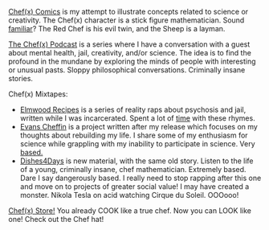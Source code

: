 [Chef(x) Comics](https://www.instagram.com/chefofx/) is my attempt to illustrate concepts related to science or creativity. The Chef(x) character is a stick figure mathematician. Sound [familiar](http://www.xkcd.com/)? The Red Chef is his evil twin, and the Sheep is a layman. 

[The Chef(x) Podcast](https://itunes.apple.com/us/podcast/the-chef-x-podcast/id1227336978?mt=2) is a series where I have a conversation with a guest about mental health, jail, creativity, and/or science. The idea is to find the profound in the mundane by exploring the minds of people with interesting or unusual pasts. Sloppy philosophical conversations. Criminally insane stories. 

Chef(x) Mixtapes: 
- [Elmwood Recipes](https://drive.google.com/open?id=0B1Ol8fuZMTCWTGY1N29lakxuSnc) is a series of reality raps about psychosis and jail, written while I was incarcerated. Spent a lot of [time](https://img.clipartfox.com/d095b3a165fd9fe6183539b79ddb038b_batman-the-joker-is-in-jail-joker-hd-clipart-for-pc_1920-1080.jpeg) with these rhymes.  
- [Evans Cheffin](https://drive.google.com/open?id=0B1Ol8fuZMTCWVS1UNDJueEh1SE0) is a project written after my release which focuses on my thoughts about rebuilding my life. I share some of my enthusiasm for science while grappling with my inability to participate in science. Very [based.](http://i1.kym-cdn.com/photos/images/original/000/093/172/THANK-YOU-BASED-GOD.jpg)
- [Dishes4Days](https://drive.google.com/open?id=0B1Ol8fuZMTCWTnNjOUlsLS1Qdjg) is new material, with the same old story. Listen to the life of a young, criminally insane, chef mathematician. Extremely based. Dare I say dangerously based. I really need to stop rapping after this one and move on to projects of greater social value! I may have created a monster. Nikola Tesla on acid watching Cirque du Soleil. OOOooo!

[Chef(x) Store!](http://www.etsy.com/shop) You already COOK like a true chef. Now you can LOOK like one! Check out the Chef hat!
